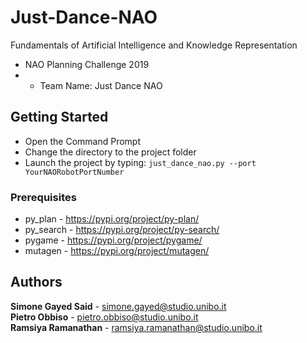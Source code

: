 # Just-Dance-NAO

Fundamentals of Artificial Intelligence and Knowledge Representation </br>
- NAO Planning Challenge 2019 </br>
- - Team Name: Just Dance NAO </br>

## Getting Started
- Open the Command Prompt </br>
- Change the directory to the project folder </br>
- Launch the project by typing: `just_dance_nao.py --port YourNAORobotPortNumber`  </br>

### Prerequisites
- py_plan - https://pypi.org/project/py-plan/</br>
- py_search - https://pypi.org/project/py-search/</br>
- pygame - https://pypi.org/project/pygame/</br>
- mutagen - https://pypi.org/project/mutagen/</br>


## Authors

**Simone Gayed Said** - simone.gayed@studio.unibo.it </br>
**Pietro Obbiso** - pietro.obbiso@studio.unibo.it </br>
**Ramsiya Ramanathan** - ramsiya.ramanathan@studio.unibo.it </br>



